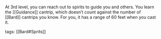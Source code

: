 At 3rd level, you can reach out to spirits to guide you and others. You learn the [[Guidance]] cantrip, which doesn’t count against the number of [[Bard]] cantrips you know. For you, it has a range of 60 feet when you cast it.

tags: [[Bard#Sprits]]